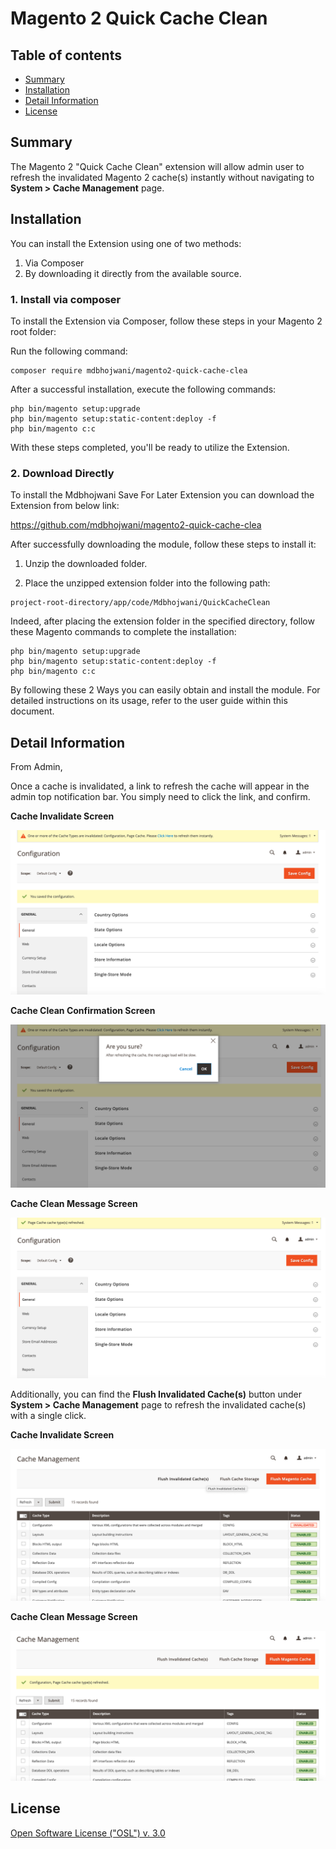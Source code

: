 # Magento 2 Quick Cache Clean

## Table of contents

- [Summary](#summary)
- [Installation](#installation)
- [Detail Information](#details)
- [License](#license)

## Summary

The Magento 2 "Quick Cache Clean" extension will allow admin user to refresh the invalidated Magento 2 cache(s) instantly without navigating to **System > Cache Management** page.

## Installation

You can install the Extension using one of two methods:
 1. Via Composer 
 2. By downloading it directly from the available source.
 
### 1. Install via composer

To install the Extension via Composer, follow these steps in your Magento 2 root folder:

Run the following command:
```shell
composer require mdbhojwani/magento2-quick-cache-clea
```
After a successful installation, execute the following commands:

```shell
php bin/magento setup:upgrade
php bin/magento setup:static-content:deploy -f
php bin/magento c:c
```

With these steps completed, you'll be ready to utilize the Extension.

### 2. Download Directly

To install the Mdbhojwani Save For Later Extension you can download the Extension from below link:

https://github.com/mdbhojwani/magento2-quick-cache-clea

After successfully downloading the module, follow these steps to install it:

1. Unzip the downloaded folder.

2. Place the unzipped extension folder into the following path:

```shell
project-root-directory/app/code/Mdbhojwani/QuickCacheClean
```

Indeed, after placing the extension folder in the specified directory, follow these Magento commands to complete the installation:
```shell
php bin/magento setup:upgrade
php bin/magento setup:static-content:deploy -f
php bin/magento c:c
```

By following these 2 Ways you can easily obtain and install the module. For detailed instructions on its usage, refer to the user guide within this document.


## Detail Information

From Admin,

Once a cache is invalidated, a link to refresh the cache will appear in the admin top notification bar. You simply need to click the link, and confirm.

**Cache Invalidate Screen**
<div>
    <img src="./media/1.png" alt="Admin Cache Invalidate Screen">
</div>

**Cache Clean Confirmation Screen**
<div>
    <img src="./media/2.png" alt="Admin Cache Clean Confirmation Screen">
</div>

**Cache Clean Message Screen**
<div>
    <img src="./media/3.png" alt="Admin Cache Clean Message Screen">
</div>

Additionally, you can find the **Flush Invalidated Cache(s)** button under **System > Cache Management** page to refresh the invalidated cache(s) with a single click.

**Cache Invalidate Screen**
<div>
    <img src="./media/4.png" alt="Admin Cache Invalidate Button Screen">
</div>

**Cache Clean Message Screen**
<div>
    <img src="./media/5.png" alt="Admin Cache Clean Message Screen">
</div>


## License

[Open Software License ("OSL") v. 3.0](https://opensource.org/license/osl-3-0-php)


